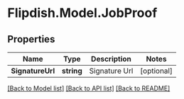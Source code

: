 # Flipdish.Model.JobProof
## Properties

Name | Type | Description | Notes
------------ | ------------- | ------------- | -------------
**SignatureUrl** | **string** | Signature Url | [optional] 

[[Back to Model list]](../README.md#documentation-for-models) [[Back to API list]](../README.md#documentation-for-api-endpoints) [[Back to README]](../README.md)

